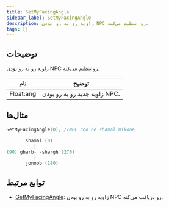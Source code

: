 ```yaml
---
title: SetMyFacingAngle
sidebar_label: SetMyFacingAngle
description: زاویه رو به رو بودن NPC رو تنظیم می‌کنه.
tags: []
---
```


## توضیحات

زاویه رو به رو بودن NPC رو تنظیم می‌کنه.

| نام                 | توضیح                   |
| -------------------- | ----------------------------- |
| Float:ang            | زاویه جدید رو به رو بودن NPC.   |

## مثال‌ها

```c
SetMyFacingAngle(0); //NPC roo be shamal mikone
```

```c
       shamal (0)
          |
(90) gharb- -shargh (270)
          |
       jonoob (180)
```

## توابع مرتبط

- [GetMyFacingAngle](../functions/GetMyFacingAngle): زاویه رو به رو بودن NPC رو دریافت می‌کنه.